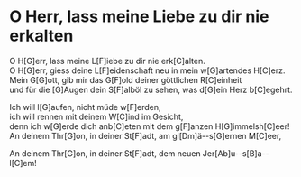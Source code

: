 # O Herr, lass meine Liebe zu dir nie erkalten

O H[G]err, lass meine L[F]iebe zu dir nie erk[C]alten.  
O H[G]err, giess deine L[F]eidenschaft neu in mein w[G]artendes H[C]erz.  
Mein G[G]ott, gib mir das G[F]old deiner göttlichen R[C]einheit   
und für die [G]Augen dein S[F]alböl zu sehen, was d[G]ein Herz b[C]egehrt.

Ich will l[G]aufen, nicht müde w[F]erden,   
ich will rennen mit deinem W[C]ind im Gesicht,   
denn ich w[G]erde dich anb[C]eten mit dem g[F]anzen H[G]immelsh[C]eer!  
An deinem Thr[G]on, in deiner St[F]adt, am gl[Dm]ä--s[G]ernen M[C]eer,

An deinem Thr[G]on, in deiner St[F]adt, dem neuen Jer[Ab]u--s[B]a--l[C]em!
